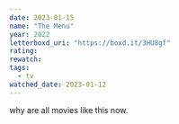 ```yaml
---
date: 2023-01-15
name: "The Menu"
year: 2022
letterboxd_uri: "https://boxd.it/3HU8gf"
rating: 
rewatch: 
tags:
  - tv
watched_date: 2023-01-12
---
```


why are all movies like this now.
